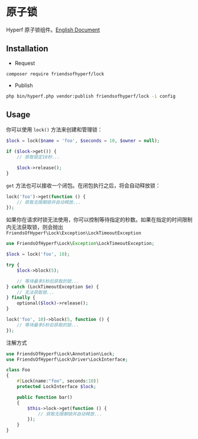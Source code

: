 # 原子锁

Hyperf 原子锁组件。[English Document](README.md)

## Installation

- Request

```bash
composer require friendsofhyperf/lock
```

- Publish

```bash
php bin/hyperf.php vendor:publish friendsofhyperf/lock -i config
```

## Usage

你可以使用 `lock()` 方法来创建和管理锁：

```php
$lock = lock($name = 'foo', $seconds = 10, $owner = null);

if ($lock->get()) {
    // 获取锁定10秒...

    $lock->release();
}
```

`get` 方法也可以接收一个闭包。在闭包执行之后，将会自动释放锁：

```php
lock('foo')->get(function () {
    // 获取无限期锁并自动释放...
});
```

如果你在请求时锁无法使用，你可以控制等待指定的秒数。如果在指定的时间限制内无法获取锁，则会抛出 `FriendsOfHyperf\Lock\Exception\LockTimeoutException`

```php
use FriendsOfHyperf\Lock\Exception\LockTimeoutException;

$lock = lock('foo', 10);

try {
    $lock->block(5);

    // 等待最多5秒后获取的锁...
} catch (LockTimeoutException $e) {
    // 无法获取锁...
} finally {
    optional($lock)->release();
}

lock('foo', 10)->block(5, function () {
    // 等待最多5秒后获取的锁...
});
```

注解方式

```php
use FriendsOfHyperf\Lock\Annotation\Lock;
use FriendsOfHyperf\Lock\Driver\LockInterface;

class Foo
{
    #[Lock(name:"foo", seconds:10)]
    protected LockInterface $lock;

    public function bar()
    {
        $this->lock->get(function () {
            // 获取无限期锁并自动释放...
        });
    }
}
```
